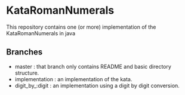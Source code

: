 KataRomanNumerals
=================
This repository contains one (or more) implementation of the KataRomanNumerals in java

Branches
--------
* master : that branch only contains README and basic directory structure.
* implementation : an implementation of the kata.
* digit_by_:digit : an implementation using a digit by digit conversion.